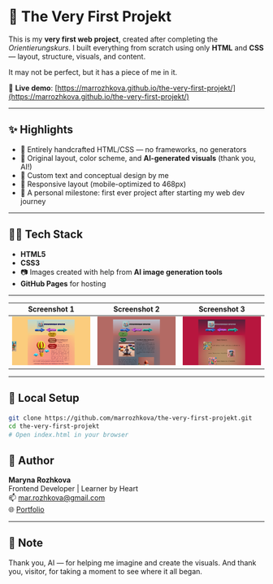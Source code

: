 # 🌱 The Very First Projekt

This is my **very first web project**, created after completing the *Orientierungskurs*. I built everything from scratch using only **HTML** and **CSS** — layout, structure, visuals, and content. 

It may not be perfect, but it has a piece of me in it.

🔗 **Live demo**: [https://marrozhkova.github.io/the-very-first-projekt/](https://marrozhkova.github.io/the-very-first-projekt/)

---

## ✨ Highlights

- 🧠 Entirely handcrafted HTML/CSS — no frameworks, no generators
- 🎨 Original layout, color scheme, and **AI-generated visuals** (thank you, AI!)
- 📝 Custom text and conceptual design by me
- 📱 Responsive layout (mobile-optimized to 468px)
- 🧪 A personal milestone: first ever project after starting my web dev journey

---

## 🧑‍💻 Tech Stack

- **HTML5**
- **CSS3**
- 📷 Images created with help from **AI image generation tools**
- **GitHub Pages** for hosting

---

| Screenshot 1 | Screenshot 2 | Screenshot 3 |
|---------|--------|--------|
| ![Screenshot](./first-1.png) | ![Screenshot](./first-2.png) | ![Screenshot](./first-3.png) |

---

## 🚀 Local Setup

```bash
git clone https://github.com/marrozhkova/the-very-first-projekt.git
cd the-very-first-projekt
# Open index.html in your browser
```
## 👤 Author

**Maryna Rozhkova**  
Frontend Developer | Learner by Heart  
📫 [mar.rozhkova@gmail.com](mailto:mar.rozhkova@gmail.com)  
🌐 [Portfolio](https://marrozhkova-portfolio.vercel.app/)

---

## 💬 Note
Thank you, AI — for helping me imagine and create the visuals.
And thank you, visitor, for taking a moment to see where it all began.
